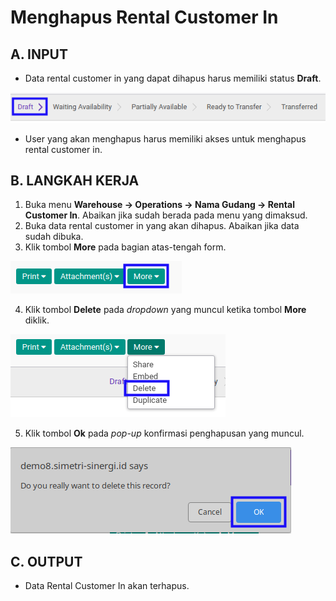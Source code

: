# Menghapus Rental Customer In

## A. INPUT

* Data rental customer in yang dapat dihapus harus memiliki status **Draft**.

![](../../img/rental-customer-in/status-input-draft.png)

* User yang akan menghapus harus memiliki akses untuk menghapus rental customer in.

## B. LANGKAH KERJA

1. Buka menu **Warehouse -> Operations -> Nama Gudang -> Rental Customer In**. Abaikan jika sudah berada pada menu yang dimaksud.
2. Buka data rental customer in yang akan dihapus. Abaikan jika data sudah dibuka.
3. Klik tombol **More** pada bagian atas-tengah form.

![](../../img/rental-customer-in/tombol-more.png)

4. Klik tombol **Delete** pada *dropdown* yang muncul ketika tombol **More** diklik.

![](../../img/rental-customer-in/tombol-more-delete.png)

5. Klik tombol **Ok** pada *pop-up* konfirmasi penghapusan yang muncul.

![](../../img/rental-customer-in/pop-up-konfirmasi-delete.png)

## C. OUTPUT

* Data Rental Customer In akan terhapus.
